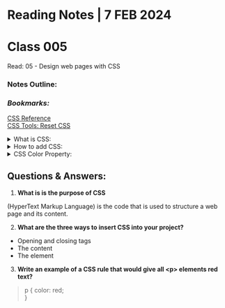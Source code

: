 # **Reading Notes | 7 FEB 2024**

# Class 005

Read: 05 - Design web pages with CSS

### **Notes Outline:**

### *Bookmarks:*

[CSS Reference](https://developer.mozilla.org/en-US/docs/Web/CSS/Reference)  
[CSS Tools: Reset CSS](https://meyerweb.com/eric/tools/css/reset/)

<details>
<summary> What is CSS:</summary>
CSS is known as cascading style sheets. It is a language for specifying how documents are presented to users — how they are styled, laid out, etc.
</details>

<details>
<summary> How to add CSS:</summary>
When a browser reads a style sheet, it will format the HTML document according to the information in the style sheet. There are three ways to add CSS to your HTML. The three options are; External CSS, Internal CSS, and Inline CSS.
</details>

<details>
<summary> CSS Color Property:</summary>
The color property specifies the color of text.
</details>

## **Questions & Answers:**

1. **What is is the purpose of CSS**

(HyperText Markup Language) is the code that is used to structure a web page and its content.

2. **What are the three ways to insert CSS into your project?**  

- Opening and closing tags  
- The content  
- The element  

3. **Write an example of a CSS rule that would give all \<p> elements red text?**

>p { color: red;  
}
